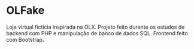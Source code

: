 # OLFake

Loja virtual fictícia inspirada na OLX. Projeto feito durante os estudos de backend com PHP e manipulação de banco de dados SQL. Frontend feito com Bootstrap.
